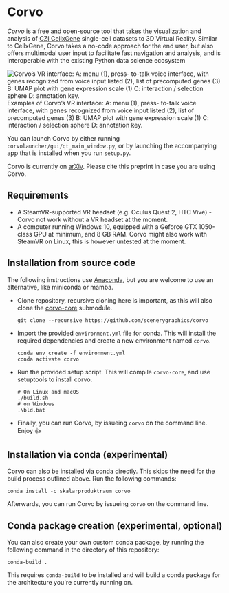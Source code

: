 # Corvo
_Corvo_ is a free and open-source tool that takes the visualization and analysis of [CZI CellxGene](https://cellxgene.cziscience.com/) single-cell datasets to 3D Virtual Reality. Similar to CellxGene, Corvo takes a no-code approach for the end user, but also offers multimodal user input to facilitate fast navigation and analysis, and is interoperable with the existing Python data science ecosystem

![Corvo’s VR interface: A: menu (1), press-
to-talk voice interface, with genes recognized from voice input
listed (2), list of precomputed genes (3) B: UMAP plot with
gene expression scale (1) C: interaction / selection sphere D:
annotation key.](./images/corvo.png)
Examples of Corvo’s VR interface: A: menu (1), press-
to-talk voice interface, with genes recognized from voice input
listed (2), list of precomputed genes (3) B: UMAP plot with
gene expression scale (1) C: interaction / selection sphere D:
annotation key.


You can launch Corvo by either running ```corvolauncher/gui/qt_main_window.py```, or by launching the accompanying app that is installed when you run ```setup.py```. 

Corvo is currently on [arXiv](https://arxiv.org/abs/2212.00519). Please cite this preprint in case you are using Corvo.

## Requirements

* A SteamVR-supported VR headset (e.g. Oculus Quest 2, HTC Vive) - Corvo not work without a VR headset at the moment.
* A computer running Windows 10, equipped with a Geforce GTX 1050-class GPU at minimum, and 8 GB RAM. Corvo might
  also work with SteamVR on Linux, this is however untested at the moment.

## Installation from source code
The following instructions use [Anaconda](https://www.anaconda.com/), but you are welcome to use an alternative, like miniconda or mamba.

* Clone repository, recursive cloning here is important, as this will also clone the [corvo-core](https://github.com/scenerygraphics/corvo-core) submodule.
  ```shell
  git clone --recursive https://github.com/scenerygraphics/corvo
  ```
* Import the provided `environment.yml` file for conda. This will install the required dependencies and create a new environment named `corvo`.
  ```shell
  conda env create -f environment.yml
  conda activate corvo
  ```
* Run the provided setup script. This will compile `corvo-core`, and use setuptools to install corvo.
  ```shell
  # On Linux and macOS
  ./build.sh
  # on Windows
  .\bld.bat
  ```
* Finally, you can run Corvo, by issueing `corvo` on the command line. Enjoy 👍

## Installation via conda (experimental)

Corvo can also be installed via conda directly. This skips the need for the build process outlined above. Run the following commands:
```shell
conda install -c skalarproduktraum corvo
```

Afterwards, you can run Corvo by issueing `corvo` on the command line.

## Conda package creation (experimental, optional)

You can also create your own custom conda package, by running the following command in the directory of this repository:
```shell
conda-build .
```
This requires `conda-build` to be installed and will build a conda package for the architecture you're currently running on.
